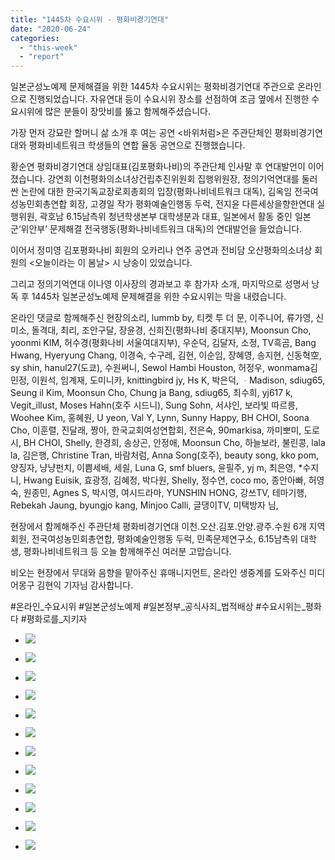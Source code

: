```yaml
---
title: "1445차 수요시위 - 평화비경기연대"
date: "2020-06-24"
categories: 
  - "this-week"
  - "report"
---
```


일본군성노예제 문제해결을 위한 1445차 수요시위는 평화비경기연대 주관으로 온라인으로 진행되었습니다. 자유연대 등이 수요시위 장소를 선점하여 조금 옆에서 진행한 수요시위에 많은 분들이 장맛비를 뚫고 함께해주셨습니다.

가장 먼저 강묘란 할머니 삶 소개 후 여는 공연 <바위처럼>은 주관단체인 평화비경기연대와 평화비네트워크 학생들의 연합 율동 공연으로 진행했습니다.

황순연 평화비경기연대 상임대표(김포평화나비)의 주관단체 인사말 후 연대발언이 이어졌습니다. 강연희 이천평화의소녀상건립추진위원회 집행위원장, 정의기억연대를 둘러싼 논란에 대한 한국기독교장로회총회의 입장(평화나비네트워크 대독), 김옥임 전국여성농민회총연합 회장, 고경일 작가 평화예술인행동 두럭, 전지윤 다른세상을향한연대 실행위원, 곽호남 6.15남측위 청년학생본부 대학생분과 대표, 일본에서 활동 중인 일본군‘위안부’ 문제해결 전국행동(평화나비네트워크 대독)의 연대발언을 들었습니다.

이어서 정미영 김포평화나비 회원의 오카리나 연주 공연과 전비담 오산평화의소녀상 회원의 <오늘이라는 이 봄날> 시 낭송이 있었습니다.

그리고 정의기억연대 이나영 이사장의 경과보고 후 참가자 소개, 마지막으로 성명서 낭독 후 1445차 일본군성노예제 문제해결을 위한 수요시위는 막을 내렸습니다.

온라인 댓글로 함께해주신 현장의소리, lummb by, 티켓 투 더 문, 이주니어, 류가영, 신미소, 돌격대, 최리, 조안구달, 장윤경, 신희진(평화나비 중대지부), Moonsun Cho, yoonmi KIM, 허수경(평화나비 서울여대지부), 우순덕, 김달자, 소정, TV흑곰, Bang Hwang, Hyeryung Chang, 이경숙, 수구레, 김현, 이순임, 장혜영, 송지현, 신동혁空, sy shin, hanul27(도쿄), 수원써니, Sewol Hambi Houston, 허정우, wonmama김민정, 이원석, 임계재, 도미니카, knittingbird jy, Hs K, 박은덕, ᆞMadison, sdiug65, Seung il Kim, Moonsun Cho, Chung ja Bang, sdiug65, 최수희, yj617 k, Vegit\_illust, Moses Hahn(호주 시드니), Sung Sohn, 서샤인, 보라빛 따르릉, Woohee Kim, 홍혜원, U yeon, Val Y, Lynn, Sunny Happy, BH CHOI, Soona Cho, 이훈렬, 진달래, 짱아, 한국교회여성연합회, 전은숙, 90markisa, 까미뽀미, 도로시, BH CHOI, Shelly, 한경희, 송상곤, 안정애, Moonsun Cho, 하늘보라, 불린콩, lala la, 김은행, Christine Tran, 바람처럼, Anna Song(호주), beauty song, kko pom, 양징자, 냥냥펀치, 이쁨세배, 세싈, Luna G, smf bluers, 윤필주, yj m, 최은영, \*수지니, Hwang Euisik, 효광정, 김혜정, 박다원, Shelly, 정수연, coco mo, 종안아빠, 허영숙, 원종민, Agnes S, 박시영, 여시드라마, YUNSHIN HONG, 강쓰TV, 테마기행, Rebekah Jaung, byungjo kang, Minjoo Calli, 글댕이TV, 미택방자 님,

현장에서 함께해주신 주관단체 평화비경기연대 이천.오산.김포.안양.광주.수원 6개 지역 회원, 전국여성농민회총연합, 평화예술인행동 두럭, 민족문제연구소, 6.15남측위 대학생, 평화나비네트워크 등 오늘 함께해주신 여러분 고맙습니다.

비오는 현장에서 무대와 음향을 맡아주신 휴매니지먼트, 온라인 생중계를 도와주신 미디어몽구 김현익 기자님 감사합니다.

#온라인\_수요시위 #일본군성노예제 #일본정부\_공식사죄\_법적배상 #수요시위는\_평화다 #평화로를\_지키자

- ![](http://womenandwar.net/kr/wp-content/uploads/2020/06/크기변환IMGP7863.jpg)
    
- ![](http://womenandwar.net/kr/wp-content/uploads/2020/06/크기변환IMGP7909.jpg)
    
- ![](http://womenandwar.net/kr/wp-content/uploads/2020/06/크기변환IMGP7918.jpg)
    
- ![](http://womenandwar.net/kr/wp-content/uploads/2020/06/크기변환IMGP7924.jpg)
    
- ![](http://womenandwar.net/kr/wp-content/uploads/2020/06/크기변환IMGP7929.jpg)
    
- ![](http://womenandwar.net/kr/wp-content/uploads/2020/06/크기변환IMGP7936.jpg)
    
- ![](http://womenandwar.net/kr/wp-content/uploads/2020/06/크기변환IMGP7945.jpg)
    
- ![](http://womenandwar.net/kr/wp-content/uploads/2020/06/크기변환IMGP7949.jpg)
    
- ![](http://womenandwar.net/kr/wp-content/uploads/2020/06/크기변환IMGP7956.jpg)
    
- ![](http://womenandwar.net/kr/wp-content/uploads/2020/06/크기변환IMGP7959.jpg)
    
- ![](http://womenandwar.net/kr/wp-content/uploads/2020/06/크기변환IMGP7962.jpg)
    
- ![](http://womenandwar.net/kr/wp-content/uploads/2020/06/크기변환IMGP7971.jpg)

